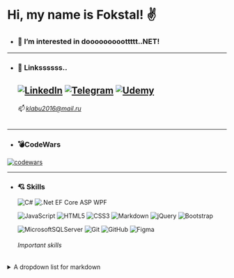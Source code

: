 # Hi, my name is Fokstal! ✌


- ### 👀 I’m interested in dooooooooottttt..NET!

---

- ### 🔗 Linkssssss..

    [![LinkedIn](https://img.shields.io/badge/linkedin-%230077B5.svg?style=for-the-badge&logo=linkedin&logoColor=white)](https://www.linkedin.com/in/fokstal)
    [![Telegram](https://img.shields.io/badge/Telegram-2CA5E0?style=for-the-badge&logo=telegram&logoColor=white)](https://t.me/Fokstal)
    [![Udemy](https://img.shields.io/badge/Udemy-A435F0?style=for-the-badge&logo=Udemy&logoColor=white)](https://github.com/Fokstal) 
    ---
    ###### 📫 klabu2016@mail.ru

---
- ### 💣CodeWars
[![codewars](https://www.codewars.com/users/Fokstal/badges/large)](https://www.codewars.com/users/Fokstal) 

---

- ### 💘 Skills
    ![C#](https://img.shields.io/badge/c%23-%23239120.svg?style=for-the-badge&logo=c-sharp&logoColor=white)
    ![.Net](https://img.shields.io/badge/.NET-5C2D91?style=for-the-badge&logo=.net&logoColor=white)
    EF Core
    ASP
    WPF

    ![JavaScript](https://img.shields.io/badge/javascript-%23323330.svg?style=for-the-badge&logo=javascript&logoColor=%23F7DF1E)
    ![HTML5](https://img.shields.io/badge/html5-%23E34F26.svg?style=for-the-badge&logo=html5&logoColor=white)
    ![CSS3](https://img.shields.io/badge/css3-%231572B6.svg?style=for-the-badge&logo=css3&logoColor=white)
    ![Markdown](https://img.shields.io/badge/markdown-%23000000.svg?style=for-the-badge&logo=markdown&logoColor=white)
    ![jQuery](https://img.shields.io/badge/jquery-%230769AD.svg?style=for-the-badge&logo=jquery&logoColor=white)
    ![Bootstrap](https://img.shields.io/badge/bootstrap-%238511FA.svg?style=for-the-badge&logo=bootstrap&logoColor=white)
    
    ![MicrosoftSQLServer](https://img.shields.io/badge/Microsoft%20SQL%20Server-CC2927?style=for-the-badge&logo=microsoft%20sql%20server&logoColor=white)
    ![Git](https://img.shields.io/badge/git-%23F05033.svg?style=for-the-badge&logo=git&logoColor=white)
    ![GitHub](https://img.shields.io/badge/github-%23121011.svg?style=for-the-badge&logo=github&logoColor=white)
    ![Figma](https://img.shields.io/badge/figma-%23F24E1E.svg?style=for-the-badge&logo=figma&logoColor=white)
    
    ###### Important skills
    
    
    
    

<details><summary>A dropdown list for markdown</summary>

    - ![Windows](https://img.shields.io/badge/Windows-0078D6?style=for-the-badge&logo=windows&logoColor=white)
    - ![Microsoft Word](https://img.shields.io/badge/Microsoft_Word-2B579A?style=for-the-badge&logo=microsoft-word&logoColor=white)
    - ![Microsoft PowerPoint](https://img.shields.io/badge/Microsoft_PowerPoint-B7472A?style=for-the-badge&logo=microsoft-powerpoint&logoColor=white)
    - ![Microsoft Excel](https://img.shields.io/badge/Microsoft_Excel-217346?style=for-the-badge&logo=microsoft-excel&logoColor=white)
    - ![Outlook](https://img.shields.io/badge/Microsoft_Outlook-0078D4?style=for-the-badge&logo=microsoft-outlook&logoColor=white)
    - ![Microsoft Access](https://img.shields.io/badge/Microsoft_Access-A4373A?style=for-the-badge&logo=microsoft-access&logoColor=white)
    - ![Google](https://img.shields.io/badge/google-4285F4?style=for-the-badge&logo=google&logoColor=white)

</details>
